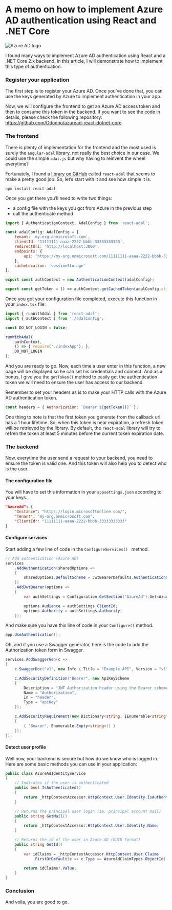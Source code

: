 # A memo on how to implement Azure AD authentication using React and .NET Core

![Azure AD logo](https://miro.medium.com/max/900/1*zBRB2ndXYp9xTlCNsT7pag.png)

I found many ways to implement Azure AD authentication using React and a .NET Core 2.x backend. In this article, I will demonstrate how to implement this type of authentication.

### Register your application

The first step is to register your Azure AD. Once you’ve done that, you can use the keys generated by Azure to implement authentication in your app.

Now, we will configure the frontend to get an Azure AD access token and then to consume this token in the backend.
If you want to see the code in details, please check the following repository: https://github.com/Odonno/azuread-react-dotnet-core

### The frontend

There is plenty of implementation for the frontend and the most used is surely the `angular-adal` library, not really the best choice in our case. We could use the simple `adal.js` but why having to reinvent the wheel everytime?

Fortunately, I found a [library on GitHub](https://github.com/salvoravida/react-adal) called `react-adal` that seems to make a pretty good job. So, let’s start with it and see how simple it is.

```
npm install react-adal
```

Once you get there you’ll need to write two things:

* a config file with the keys you got from Azure in the previous step
* call the authenticate method

```js
import { AuthenticationContext, AdalConfig } from 'react-adal';

const adalConfig: AdalConfig = {
    tenant: 'my-org.onmicrosoft.com',
    clientId: '11111111-aaaa-2222-bbbb-33333333333',
    redirectUri: 'http://localhost:3000',
    endpoints: {
        api: 'https://my-org.onmicrosoft.com/11111111-aaaa-2222-bbbb-33333333333'
    },
    cacheLocation: 'sessionStorage'
};

export const authContext = new AuthenticationContext(adalConfig);

export const getToken = () => authContext.getCachedToken(adalConfig.clientId);
```

Once you got your configuration file completed, execute this function in your `index.tsx` file:

```js
import { runWithAdal } from 'react-adal';
import { authContext } from './adalConfig';

const DO_NOT_LOGIN = false;

runWithAdal(
    authContext,
    () => { require('./indexApp'); },
    DO_NOT_LOGIN
);
```

And you are ready to go. Now, each time a user enter in this function, a new page will be displayed so he can set his credentials and connect. And as a bonus, I give you the `getToken()` method to easily get the authentication token we will need to ensure the user has access to our backend.

Remember to set your headers as is to make your HTTP calls with the Azure AD authentication token.

```js
const headers = { Authorization: `Bearer ${getToken()}` };
```

One thing to note is that the first token you generate from the callback url has a 1 hour lifetime. So, when this token is near expiration, a refresh token will be retrieved by the library. By default, the `react-adal` library will try to refreh the token at least 5 minutes before the current token expiration date.

### The backend

Now, everytime the user send a request to your backend, you need to ensure the token is valid one. And this token will also help you to detect who is the user.

#### The configuration file

You will have to set this information in your `appsettings.json` according to your keys.

```json
"AzureAd": {
    "Instance": "https://login.microsoftonline.com/",
    "Tenant": "my-org.onmicrosoft.com",
    "ClientId": "11111111-aaaa-2222-bbbb-33333333333"
}
```

#### Configure services

Start adding a few line of code in the `ConfigureServices() ` method.

```cs
// Add authentication (Azure AD) 
services
    .AddAuthentication(sharedOptions =>
    {
        sharedOptions.DefaultScheme = JwtBearerDefaults.AuthenticationScheme;
    })
    .AddJwtBearer(options =>
    {
        var authSettings = Configuration.GetSection("AzureAd").Get<AzureAdOptions>();

        options.Audience = authSettings.ClientId;
        options.Authority = authSettings.Authority;
    });
```

And make sure you have this line of code in your `Configure()` method.

```cs
app.UseAuthentication();
```

Oh, and if you use a Swagger generator, here is the code to add the Authorization token form in Swagger.

```cs
services.AddSwaggerGen(c =>
{
    c.SwaggerDoc("v1", new Info { Title = "Example API", Version = "v1" });

    c.AddSecurityDefinition("Bearer", new ApiKeyScheme
    {
        Description = "JWT Authorization header using the Bearer scheme. Example: \"Authorization: Bearer {token}\"",
        Name = "Authorization",
        In = "header",
        Type = "apiKey"
    });

    c.AddSecurityRequirement(new Dictionary<string, IEnumerable<string>>
    {
        { "Bearer", Enumerable.Empty<string>() }
    });
});
```

#### Detect user profile

Well now, your backend is secure but how do we know who is logged in.
Here are some basic methods you can use in your application:

```cs
public class AzureAdIdentityService
{
    // Indicates if the user is authenticated
    public bool IsAuthenticated()
    {
        return _httpContextAccessor.HttpContext.User.Identity.IsAuthenticated;
    }

    // Returns the principal user login (ie. principal account mail)
    public string GetMail()
    {
        return _httpContextAccessor.HttpContext.User.Identity.Name;
    }

    // Returns the id of the user in Azure AD (GUID format)
    public string GetId()
    {
        var idClaims = _httpContextAccessor.HttpContext.User.Claims
            .FirstOrDefault(c => c.Type == AzureAdClaimTypes.ObjectId);

        return idClaims?.Value;
    }
}
```

### Conclusion

And voila, you are good to go.
